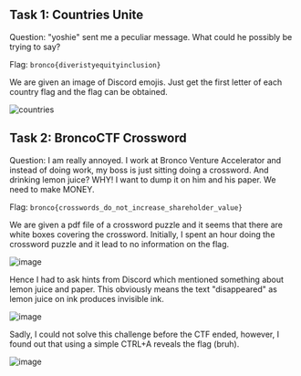 ## Task 1: Countries Unite
Question: "yoshie" sent me a peculiar message. What could he possibly be trying to say?

Flag: `bronco{diveristyequityinclusion}`

We are given an image of Discord emojis. Just get the first letter of each country flag and the flag can be obtained.

![countries](https://github.com/warlocksmurf/onlinectf-writeups/assets/121353711/9a509c5a-0fe8-4399-ab45-56c6a9e733b9)

## Task 2: BroncoCTF Crossword
Question: I am really annoyed. I work at Bronco Venture Accelerator and instead of doing work, my boss is just sitting doing a crossword. And drinking lemon juice? WHY! I want to dump it on him and his paper. We need to make MONEY.

Flag: `bronco{crosswords_do_not_increase_shareholder_value}`

We are given a pdf file of a crossword puzzle and it seems that there are white boxes covering the crossword. Initially, I spent an hour doing the crossword puzzle and it lead to no information on the flag.

![image](https://github.com/warlocksmurf/onlinectf-writeups/assets/121353711/34e8cd87-6b66-4214-8b09-216284d2cfed)

Hence I had to ask hints from Discord which mentioned something about lemon juice and paper. This obviously means the text "disappeared" as lemon juice on ink produces invisible ink.

![image](https://github.com/warlocksmurf/onlinectf-writeups/assets/121353711/ffdeacaf-488c-428d-8a79-38dd1b852343)

Sadly, I could not solve this challenge before the CTF ended, however, I found out that using a simple CTRL+A reveals the flag (bruh).

![image](https://github.com/warlocksmurf/onlinectf-writeups/assets/121353711/7c36d374-0d6f-4fc5-b4a1-1407d8a2710e)
